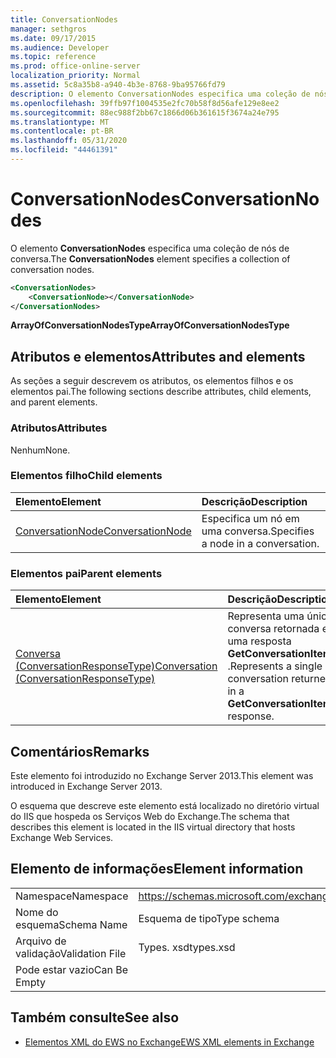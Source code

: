 ```yaml
---
title: ConversationNodes
manager: sethgros
ms.date: 09/17/2015
ms.audience: Developer
ms.topic: reference
ms.prod: office-online-server
localization_priority: Normal
ms.assetid: 5c8a35b8-a940-4b3e-8768-9ba95766fd79
description: O elemento ConversationNodes especifica uma coleção de nós de conversa.
ms.openlocfilehash: 39ffb97f1004535e2fc70b58f8d56afe129e8ee2
ms.sourcegitcommit: 88ec988f2bb67c1866d06b361615f3674a24e795
ms.translationtype: MT
ms.contentlocale: pt-BR
ms.lasthandoff: 05/31/2020
ms.locfileid: "44461391"
---
```

# <a name="conversationnodes"></a><span data-ttu-id="ac92b-103">ConversationNodes</span><span class="sxs-lookup"><span data-stu-id="ac92b-103">ConversationNodes</span></span>

<span data-ttu-id="ac92b-104">O elemento **ConversationNodes** especifica uma coleção de nós de conversa.</span><span class="sxs-lookup"><span data-stu-id="ac92b-104">The **ConversationNodes** element specifies a collection of conversation nodes.</span></span> 
  
```XML
<ConversationNodes>
    <ConversationNode></ConversationNode>
</ConversationNodes>
```

 <span data-ttu-id="ac92b-105">**ArrayOfConversationNodesType**</span><span class="sxs-lookup"><span data-stu-id="ac92b-105">**ArrayOfConversationNodesType**</span></span>
## <a name="attributes-and-elements"></a><span data-ttu-id="ac92b-106">Atributos e elementos</span><span class="sxs-lookup"><span data-stu-id="ac92b-106">Attributes and elements</span></span>

<span data-ttu-id="ac92b-107">As seções a seguir descrevem os atributos, os elementos filhos e os elementos pai.</span><span class="sxs-lookup"><span data-stu-id="ac92b-107">The following sections describe attributes, child elements, and parent elements.</span></span>
  
### <a name="attributes"></a><span data-ttu-id="ac92b-108">Atributos</span><span class="sxs-lookup"><span data-stu-id="ac92b-108">Attributes</span></span>

<span data-ttu-id="ac92b-109">Nenhum</span><span class="sxs-lookup"><span data-stu-id="ac92b-109">None.</span></span>
  
### <a name="child-elements"></a><span data-ttu-id="ac92b-110">Elementos filho</span><span class="sxs-lookup"><span data-stu-id="ac92b-110">Child elements</span></span>

|<span data-ttu-id="ac92b-111">**Elemento**</span><span class="sxs-lookup"><span data-stu-id="ac92b-111">**Element**</span></span>|<span data-ttu-id="ac92b-112">**Descrição**</span><span class="sxs-lookup"><span data-stu-id="ac92b-112">**Description**</span></span>|
|:-----|:-----|
|[<span data-ttu-id="ac92b-113">ConversationNode</span><span class="sxs-lookup"><span data-stu-id="ac92b-113">ConversationNode</span></span>](conversationnode.md) <br/> |<span data-ttu-id="ac92b-114">Especifica um nó em uma conversa.</span><span class="sxs-lookup"><span data-stu-id="ac92b-114">Specifies a node in a conversation.</span></span>  <br/> |
   
### <a name="parent-elements"></a><span data-ttu-id="ac92b-115">Elementos pai</span><span class="sxs-lookup"><span data-stu-id="ac92b-115">Parent elements</span></span>

|<span data-ttu-id="ac92b-116">**Elemento**</span><span class="sxs-lookup"><span data-stu-id="ac92b-116">**Element**</span></span>|<span data-ttu-id="ac92b-117">**Descrição**</span><span class="sxs-lookup"><span data-stu-id="ac92b-117">**Description**</span></span>|
|:-----|:-----|
|[<span data-ttu-id="ac92b-118">Conversa (ConversationResponseType)</span><span class="sxs-lookup"><span data-stu-id="ac92b-118">Conversation (ConversationResponseType)</span></span>](conversation-conversationresponsetype.md) <br/> |<span data-ttu-id="ac92b-119">Representa uma única conversa retornada em uma resposta **GetConversationItems** .</span><span class="sxs-lookup"><span data-stu-id="ac92b-119">Represents a single conversation returned in a **GetConversationItems** response.</span></span>  <br/> |
   
## <a name="remarks"></a><span data-ttu-id="ac92b-120">Comentários</span><span class="sxs-lookup"><span data-stu-id="ac92b-120">Remarks</span></span>

<span data-ttu-id="ac92b-121">Este elemento foi introduzido no Exchange Server 2013.</span><span class="sxs-lookup"><span data-stu-id="ac92b-121">This element was introduced in Exchange Server 2013.</span></span>
  
<span data-ttu-id="ac92b-122">O esquema que descreve este elemento está localizado no diretório virtual do IIS que hospeda os Serviços Web do Exchange.</span><span class="sxs-lookup"><span data-stu-id="ac92b-122">The schema that describes this element is located in the IIS virtual directory that hosts Exchange Web Services.</span></span>
  
## <a name="element-information"></a><span data-ttu-id="ac92b-123">Elemento de informações</span><span class="sxs-lookup"><span data-stu-id="ac92b-123">Element information</span></span>

|||
|:-----|:-----|
|<span data-ttu-id="ac92b-124">Namespace</span><span class="sxs-lookup"><span data-stu-id="ac92b-124">Namespace</span></span>  <br/> |https://schemas.microsoft.com/exchange/services/2006/types  <br/> |
|<span data-ttu-id="ac92b-125">Nome do esquema</span><span class="sxs-lookup"><span data-stu-id="ac92b-125">Schema Name</span></span>  <br/> |<span data-ttu-id="ac92b-126">Esquema de tipo</span><span class="sxs-lookup"><span data-stu-id="ac92b-126">Type schema</span></span>  <br/> |
|<span data-ttu-id="ac92b-127">Arquivo de validação</span><span class="sxs-lookup"><span data-stu-id="ac92b-127">Validation File</span></span>  <br/> |<span data-ttu-id="ac92b-128">Types. xsd</span><span class="sxs-lookup"><span data-stu-id="ac92b-128">types.xsd</span></span>  <br/> |
|<span data-ttu-id="ac92b-129">Pode estar vazio</span><span class="sxs-lookup"><span data-stu-id="ac92b-129">Can Be Empty</span></span>  <br/> ||
   
## <a name="see-also"></a><span data-ttu-id="ac92b-130">Também consulte</span><span class="sxs-lookup"><span data-stu-id="ac92b-130">See also</span></span>



- [<span data-ttu-id="ac92b-131">Elementos XML do EWS no Exchange</span><span class="sxs-lookup"><span data-stu-id="ac92b-131">EWS XML elements in Exchange</span></span>](ews-xml-elements-in-exchange.md)

